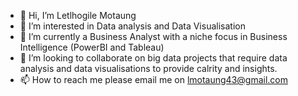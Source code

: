 - 👋 Hi, I’m Letlhogile Motaung
- 👀 I’m interested in Data analysis and Data Visualisation
- 🌱 I’m currently a Business Analyst with a niche focus in Business Intelligence (PowerBI and Tableau)
- 💞️ I’m looking to collaborate on big data projects that require data analysis and data visualisations to provide calrity and insights. 
- 📫 How to reach me please email me on lmotaung43@gmail.com

<!---
mmadipela/mmadipela is a ✨ special ✨ repository because its `README.md` (this file) appears on your GitHub profile.
You can click the Preview link to take a look at your changes.
--->

